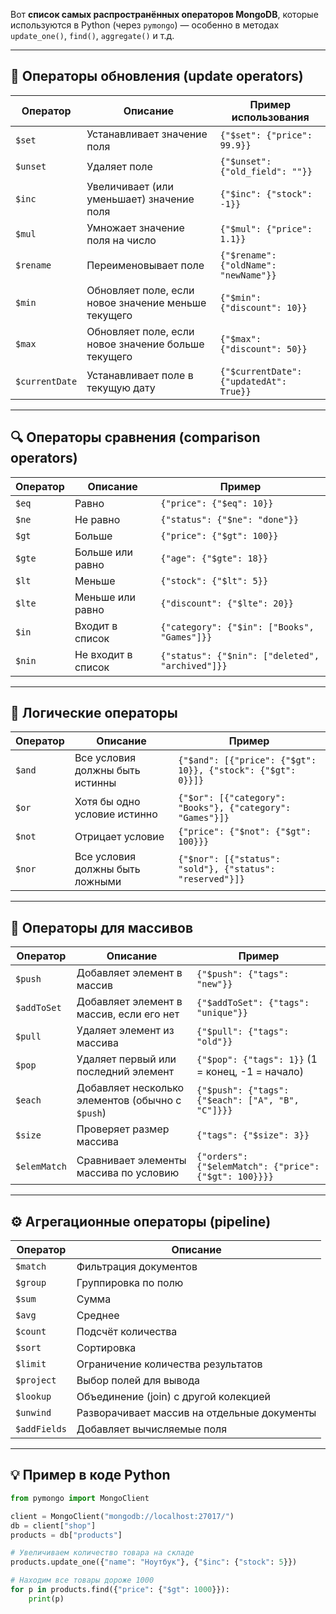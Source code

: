 
Вот **список самых распространённых операторов MongoDB**, 
которые используются в Python (через `pymongo`) — 
особенно в методах `update_one()`, `find()`, `aggregate()` и т.д.

---

## 🔧 **Операторы обновления (update operators)**

| Оператор       | Описание                                            | Пример использования                    |
| -------------- | --------------------------------------------------- | --------------------------------------- |
| `$set`         | Устанавливает значение поля                         | `{"$set": {"price": 99.9}}`             |
| `$unset`       | Удаляет поле                                        | `{"$unset": {"old_field": ""}}`         |
| `$inc`         | Увеличивает (или уменьшает) значение поля           | `{"$inc": {"stock": -1}}`               |
| `$mul`         | Умножает значение поля на число                     | `{"$mul": {"price": 1.1}}`              |
| `$rename`      | Переименовывает поле                                | `{"$rename": {"oldName": "newName"}}`   |
| `$min`         | Обновляет поле, если новое значение меньше текущего | `{"$min": {"discount": 10}}`            |
| `$max`         | Обновляет поле, если новое значение больше текущего | `{"$max": {"discount": 50}}`            |
| `$currentDate` | Устанавливает поле в текущую дату                   | `{"$currentDate": {"updatedAt": True}}` |

---

## 🔍 **Операторы сравнения (comparison operators)**

| Оператор | Описание           | Пример                                          |
| -------- | ------------------ | ----------------------------------------------- |
| `$eq`    | Равно              | `{"price": {"$eq": 10}}`                        |
| `$ne`    | Не равно           | `{"status": {"$ne": "done"}}`                   |
| `$gt`    | Больше             | `{"price": {"$gt": 100}}`                       |
| `$gte`   | Больше или равно   | `{"age": {"$gte": 18}}`                         |
| `$lt`    | Меньше             | `{"stock": {"$lt": 5}}`                         |
| `$lte`   | Меньше или равно   | `{"discount": {"$lte": 20}}`                    |
| `$in`    | Входит в список    | `{"category": {"$in": ["Books", "Games"]}}`     |
| `$nin`   | Не входит в список | `{"status": {"$nin": ["deleted", "archived"]}}` |

---

## 🧠 **Логические операторы**

| Оператор | Описание                        | Пример                                                      |
| -------- | ------------------------------- | ----------------------------------------------------------- |
| `$and`   | Все условия должны быть истинны | `{"$and": [{"price": {"$gt": 10}}, {"stock": {"$gt": 0}}]}` |
| `$or`    | Хотя бы одно условие истинно    | `{"$or": [{"category": "Books"}, {"category": "Games"}]}`   |
| `$not`   | Отрицает условие                | `{"price": {"$not": {"$gt": 100}}}`                         |
| `$nor`   | Все условия должны быть ложными | `{"$nor": [{"status": "sold"}, {"status": "reserved"}]}`    |

---

## 📜 **Операторы для массивов**

| Оператор     | Описание                                         | Пример                                                |
| ------------ | ------------------------------------------------ | ----------------------------------------------------- |
| `$push`      | Добавляет элемент в массив                       | `{"$push": {"tags": "new"}}`                          |
| `$addToSet`  | Добавляет элемент в массив, если его нет         | `{"$addToSet": {"tags": "unique"}}`                   |
| `$pull`      | Удаляет элемент из массива                       | `{"$pull": {"tags": "old"}}`                          |
| `$pop`       | Удаляет первый или последний элемент             | `{"$pop": {"tags": 1}}` (1 = конец, -1 = начало)      |
| `$each`      | Добавляет несколько элементов (обычно с `$push`) | `{"$push": {"tags": {"$each": ["A", "B", "C"]}}}`     |
| `$size`      | Проверяет размер массива                         | `{"tags": {"$size": 3}}`                              |
| `$elemMatch` | Сравнивает элементы массива по условию           | `{"orders": {"$elemMatch": {"price": {"$gt": 100}}}}` |

---

## ⚙️ **Агрегационные операторы (pipeline)**

| Оператор     | Описание                                    |
| ------------ | ------------------------------------------- |
| `$match`     | Фильтрация документов                       |
| `$group`     | Группировка по полю                         |
| `$sum`       | Сумма                                       |
| `$avg`       | Среднее                                     |
| `$count`     | Подсчёт количества                          |
| `$sort`      | Сортировка                                  |
| `$limit`     | Ограничение количества результатов          |
| `$project`   | Выбор полей для вывода                      |
| `$lookup`    | Объединение (join) с другой колекцией       |
| `$unwind`    | Разворачивает массив на отдельные документы |
| `$addFields` | Добавляет вычисляемые поля                  |

---

## 💡 Пример в коде Python

```python
from pymongo import MongoClient

client = MongoClient("mongodb://localhost:27017/")
db = client["shop"]
products = db["products"]

# Увеличиваем количество товара на складе
products.update_one({"name": "Ноутбук"}, {"$inc": {"stock": 5}})

# Находим все товары дороже 1000
for p in products.find({"price": {"$gt": 1000}}):
    print(p)
```
